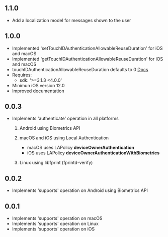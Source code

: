 ## 1.1.0

- Add a localization model for messages shown to the user

## 1.0.0

- Implemented 'setTouchIDAuthenticationAllowableReuseDuration' for iOS and macOS
- Implemented 'getTouchIDAuthenticationAllowableReuseDuration' for iOS and macOS
- touchIDAuthenticationAllowableReuseDuration defaults to 0 [Docs](https://developer.apple.com/documentation/localauthentication/lacontext/1622329-touchidauthenticationallowablere/)
- Requires:
  - sdk: '>=3.1.3 <4.0.0'
- Minimun iOS version 12.0
- Improved documentation

## 0.0.3

- Implements 'authenticate' operation in all platforms

  1. Android using Biometrics API
  2. macOS and iOS using Local Authentication

     - macOS uses LAPolicy **deviceOwnerAuthentication**
     - iOS uses LAPolicy **deviceOwnerAuthenticationWithBiometrics**

  3. Linux using libfprint (fprintd-verify)

## 0.0.2

- Implements 'supports' operation on Android using Biometrics API

## 0.0.1

- Implements 'supports' operation on macOS
- Implements 'supports' operation on Linux
- Implements 'supports' operation on iOS
